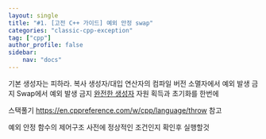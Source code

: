 ```yaml
---
layout: single
title: "#1. [고전 C++ 가이드] 예외 안정 swap"
categories: "classic-cpp-exception"
tag: ["cpp"]
author_profile: false
sidebar: 
    nav: "docs"
---
```


기본 생성자는 피하라.
복사 생성자/대입 연산자의 컴파일 버전
소멸자에서 예외 발생 금지
Swap에서 예외 발생 금지
[완전한 생성자](https://tango1202.github.io/classic-cpp-oop/classic-cpp-oop-complete-class/#%EC%99%84%EC%A0%84%ED%95%9C-%EC%83%9D%EC%84%B1%EC%9E%90) 자원 획득과 초기화를 한번에

스택풀기
https://en.cppreference.com/w/cpp/language/throw 참고

예외 안정 함수의 제어구조
사전에 정상적인 조건인지 확인후 실행할것